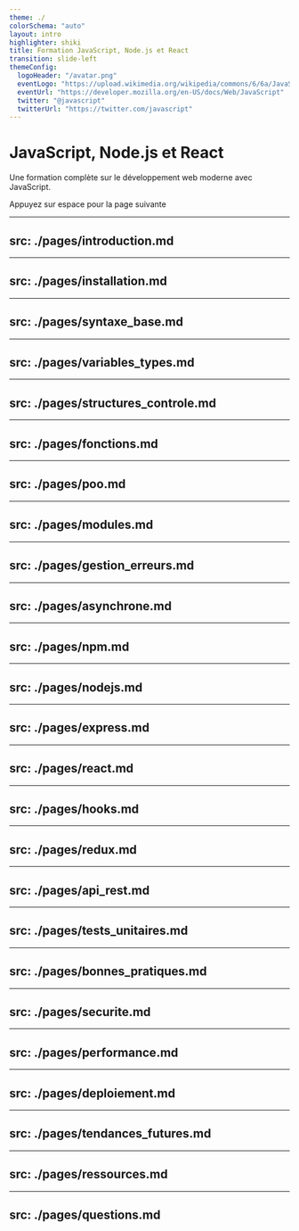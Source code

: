 ```yaml
---
theme: ./
colorSchema: "auto"
layout: intro
highlighter: shiki
title: Formation JavaScript, Node.js et React
transition: slide-left
themeConfig:
  logoHeader: "/avatar.png"
  eventLogo: "https://upload.wikimedia.org/wikipedia/commons/6/6a/JavaScript-logo.png"
  eventUrl: "https://developer.mozilla.org/en-US/docs/Web/JavaScript"
  twitter: "@javascript"
  twitterUrl: "https://twitter.com/javascript"
---
```


# JavaScript, Node.js et React

Une formation complète sur le développement web moderne avec JavaScript.

<div class="pt-12">
  <span @click="next" class="px-2 p-1 rounded cursor-pointer hover:bg-white hover:bg-opacity-10">
    Appuyez sur espace pour la page suivante <carbon:arrow-right class="inline"/>
  </span>
</div>

---
src: ./pages/introduction.md
---

---
src: ./pages/installation.md
---

---
src: ./pages/syntaxe_base.md
---

---
src: ./pages/variables_types.md
---

---
src: ./pages/structures_controle.md
---

---
src: ./pages/fonctions.md
---

---
src: ./pages/poo.md
---

---
src: ./pages/modules.md
---

---
src: ./pages/gestion_erreurs.md
---

---
src: ./pages/asynchrone.md
---

---
src: ./pages/npm.md
---

---
src: ./pages/nodejs.md
---

---
src: ./pages/express.md
---

---
src: ./pages/react.md
---

---
src: ./pages/hooks.md
---

---
src: ./pages/redux.md
---

---
src: ./pages/api_rest.md
---

---
src: ./pages/tests_unitaires.md
---

---
src: ./pages/bonnes_pratiques.md
---

---
src: ./pages/securite.md
---

---
src: ./pages/performance.md
---

---
src: ./pages/deploiement.md
---

---
src: ./pages/tendances_futures.md
---

---
src: ./pages/ressources.md
---

---
src: ./pages/questions.md
---
